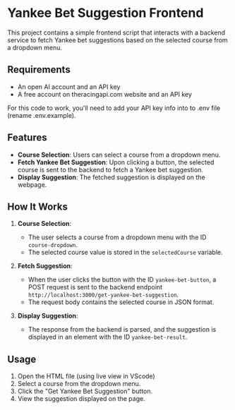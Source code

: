 # Yankee Bet Suggestion Frontend

This project contains a simple frontend script that interacts with a backend service to fetch Yankee bet suggestions based on the selected course from a dropdown menu.

## Requirements

- An open AI account and an API key
- A free account on theracingapi.com website and an API key

For this code to work, you'll need to add your API key info into to .env file (rename .env.example).

## Features

- **Course Selection**: Users can select a course from a dropdown menu.
- **Fetch Yankee Bet Suggestion**: Upon clicking a button, the selected course is sent to the backend to fetch a Yankee bet suggestion.
- **Display Suggestion**: The fetched suggestion is displayed on the webpage.

## How It Works

1. **Course Selection**:

   - The user selects a course from a dropdown menu with the ID `course-dropdown`.
   - The selected course value is stored in the `selectedCourse` variable.

2. **Fetch Suggestion**:

   - When the user clicks the button with the ID `yankee-bet-button`, a POST request is sent to the backend endpoint `http://localhost:3000/get-yankee-bet-suggestion`.
   - The request body contains the selected course in JSON format.

3. **Display Suggestion**:
   - The response from the backend is parsed, and the suggestion is displayed in an element with the ID `yankee-bet-result`.

## Usage

1. Open the HTML file (using live view in VScode)
2. Select a course from the dropdown menu.
3. Click the "Get Yankee Bet Suggestion" button.
4. View the suggestion displayed on the page.

